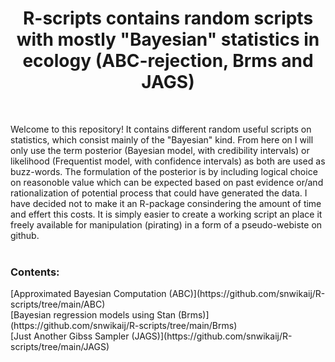 <h1 align="center">R-scripts contains random scripts with mostly "Bayesian" statistics in ecology (ABC-rejection, Brms and JAGS) </h1>  <br />

Welcome to this repository! It contains different random useful scripts on statistics, which consist mainly of the "Bayesian" kind. From here on
I will only use the term posterior (Bayesian model, with credibility intervals) or likelihood (Frequentist model, with confidence intervals) as
both are used as buzz-words. The formulation of the posterior is by including logical choice on reasonoble value which can be expected based on past evidence 
or/and rationalization of potential process that could have generated the data. I have decided not to make it an R-package consindering 
the amount of time and effert this costs. It is simply easier to create a working script an place it freely available for manipulation (pirating) 
in a form of a pseudo-webiste on github.<br />
  <br />
<h3/>Contents:</h3> 
[Approximated Bayesian Computation (ABC)](https://github.com/snwikaij/R-scripts/tree/main/ABC)<br />
[Bayesian regression models using Stan (Brms)](https://github.com/snwikaij/R-scripts/tree/main/Brms)<br />
[Just Another Gibss Sampler (JAGS)](https://github.com/snwikaij/R-scripts/tree/main/JAGS)<br />
